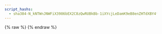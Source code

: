 ```yaml
---
script_hashs:
  - sha384-N_kNTWnJNWFiX3986bEX2C8zQwRUBkBb-1iXYcjLeDamK9eB8enZHTdXBY4fboJh
---
```


{% raw %}
<amp-script width="300" height="100" src="https://localhost/sdk-demo/ui/amp/explore.js" data-ampdevmode>
</amp-script>
{% endraw %}
